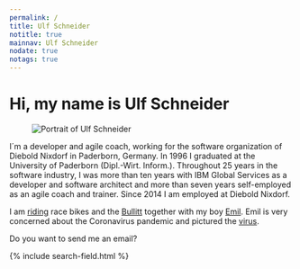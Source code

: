 ```yaml
---
permalink: /
title: Ulf Schneider
notitle: true
mainnav: Ulf Schneider
nodate: true
notags: true
---
```


<h1 class="breakout-l mrb-3">Hi, my name is <span class="inline-block">Ulf Schneider</span></h1>

<figure>
<img class="w-100 fit-cover" src="/img/ulf/ulf-16x9-400.jpg" srcset="/img/ulf/ulf-16x9-400.jpg 400w, /img/ulf/ulf-16x9-600.jpg" alt="Portrait of Ulf Schneider">
</figure>

I´m a developer and agile coach, working for the software organization of Diebold Nixdorf in Paderborn, Germany. In 1996 I graduated at the University of Paderborn (Dipl.-Wirt. Inform.). Throughout 25 years in the software industry, I was more than ten years with IBM Global Services as a developer and software architect and more than seven years self-employed as an agile coach and trainer. Since 2014 I am employed at Diebold Nixdorf. 

I am [riding](/bike/cross-the-alps/) race bikes and the [Bullitt](/emil/2016-10-02/) together with my boy [Emil](/emil/emil-is-ready-for-the-beach/). Emil is very concerned about the Coronavirus pandemic and pictured the [virus](/emil-drawing/emil-pictured-the-coronavirus/).

Do you want to send me an <a onclick="sa()">email</a>?

<div class="mrt">
{% include search-field.html %}
</div>
